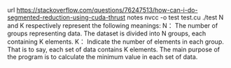 url
https://stackoverflow.com/questions/76247513/how-can-i-do-segmented-reduction-using-cuda-thrust
notes
nvcc -o test test.cu
./test
N and K respectively represent the following meanings: N： The number of groups representing data. The dataset is divided into N groups, each containing K elements. K： Indicate the number of elements in each group. That is to say, each set of data contains K elements. The main purpose of the program is to calculate the minimum value in each set of data.